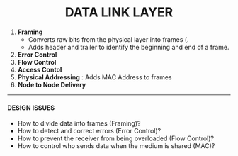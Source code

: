 # <center> DATA LINK LAYER

1. **Framing** 
   - Converts raw bits from the physical layer into frames (.
   - Adds header and trailer to identify the beginning and end of a frame.
2. **Error Control**
3. **Flow Control** 
4. **Access Contol**
5. **Physical Addressing** : Adds MAC Address to frames
6. **Node to Node Delivery**

---
#### DESIGN ISSUES
- How to divide data into frames (Framing)?
- How to detect and correct errors (Error Control)?
- How to prevent the receiver from being overloaded (Flow Control)?
- How to control who sends data when the medium is shared (MAC)?